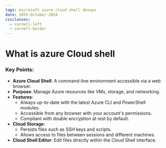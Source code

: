```yaml
---
tags: microsoft azure cloud shell devops
date: 10th-October-2024
cssclasses:
  - cornell-left
  - cornell-border
---
```


# What is azure Cloud shell

### Key Points:

- **Azure Cloud Shell**: A command-line environment accessible via a web browser.
- **Purpose**: Manage Azure resources like VMs, storage, and networking.
- **Features**:
    - Always up-to-date with the latest Azure CLI and PowerShell modules.
    - Accessible from any browser with your account's permissions.
    - Compliant with double encryption at rest by default.
- **Cloud Storage**:
    - Persists files such as SSH keys and scripts.
    - Allows access to files between sessions and different machines.
- **Cloud Shell Editor**: Edit files directly within the Cloud Shell interface.